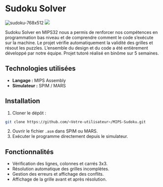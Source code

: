 # Sudoku Solver

![sudoku-768x512](https://github.com/user-attachments/assets/69f1e7b0-e509-42af-b70e-697e99dc7db5)
<img style="margin:0,auto,0,auto" src="https://github.com/user-attachments/assets/2511298a-8bce-4793-a58e-ad1d24730a01" />


Sudoku Solver en MIPS32 nous a permis de renforcer nos compétences en programmation bas niveau et de comprendre comment le code s’exécute sur la machine. Le projet vérifie automatiquement la validité des grilles et résout les puzzles. L’ensemble du design et du code a été entièrement développé par notre équipe. Projet tutoré réalisé en binôme sur 5 semaines.  

## Technologies utilisées
- **Langage :** MIPS Assembly  
- **Simulateur :** SPIM / MARS  

## Installation
1. Cloner le dépôt :

```bash
git clone https://github.com/<Votre-utilisateur>/MIPS-Sudoku.git
````

2. Ouvrir le fichier `.asm` dans SPIM ou MARS.
3. Exécuter le programme directement depuis le simulateur.

## Fonctionnalités

* Vérification des lignes, colonnes et carrés 3x3.
* Résolution automatique des grilles incomplètes.
* Gestion des erreurs et affichage des conflits.
* Affichage de la grille avant et après résolution.
